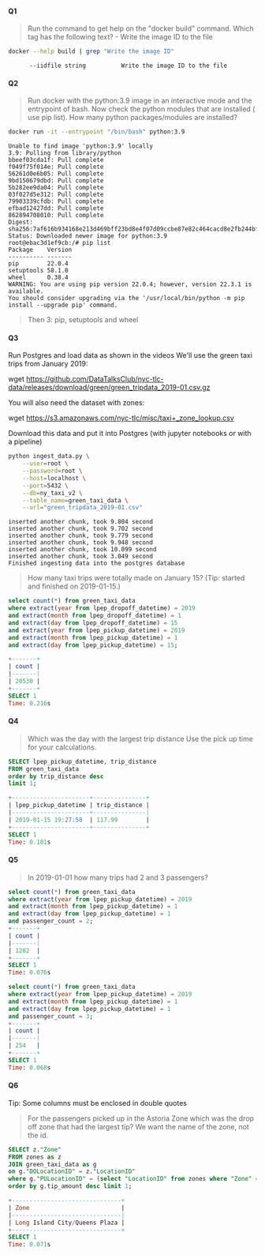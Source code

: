 #### Q1
> Run the command to get help on the "docker build" command. Which tag has the following text? - Write the image ID to the file
```bash
docker --help build | grep "Write the image ID"
```

```
      --iidfile string          Write the image ID to the file
```

#### Q2
> Run docker with the python:3.9 image in an interactive mode and the entrypoint of bash. Now check the python modules that are installed ( use pip list). How many python packages/modules are installed?

```bash
docker run -it --entrypoint "/bin/bash" python:3.9
```

```
Unable to find image 'python:3.9' locally
3.9: Pulling from library/python
bbeef03cda1f: Pull complete
f049f75f014e: Pull complete
56261d0e6b05: Pull complete
9bd150679dbd: Pull complete
5b282ee9da04: Pull complete
03f027d5e312: Pull complete
79903339cfdb: Pull complete
efbad12427dd: Pull complete
862894708010: Pull complete
Digest: sha256:7af616b934168e213d469bff23bd8e4f07d09ccbe87e82c464cacd8e2fb244bf
Status: Downloaded newer image for python:3.9
root@ebac3d1ef9cb:/# pip list
Package    Version
---------- -------
pip        22.0.4
setuptools 58.1.0
wheel      0.38.4
WARNING: You are using pip version 22.0.4; however, version 22.3.1 is available.
You should consider upgrading via the '/usr/local/bin/python -m pip install --upgrade pip' command.
```

> Then 3: pip, setuptools and wheel


#### Q3

Run Postgres and load data as shown in the videos We'll use the green taxi trips from January 2019:

wget https://github.com/DataTalksClub/nyc-tlc-data/releases/download/green/green_tripdata_2019-01.csv.gz

You will also need the dataset with zones:

wget https://s3.amazonaws.com/nyc-tlc/misc/taxi+_zone_lookup.csv

Download this data and put it into Postgres (with jupyter notebooks or with a pipeline)

```bash
python ingest_data.py \
    --user=root \
    --password=root \
    --host=localhost \
    --port=5432 \
    --db=ny_taxi_v2 \
    --table_name=green_taxi_data \
    --url="green_tripdata_2019-01.csv"
```

```
inserted another chunk, took 9.804 second
inserted another chunk, took 9.702 second
inserted another chunk, took 9.779 second
inserted another chunk, took 9.948 second
inserted another chunk, took 10.099 second
inserted another chunk, took 3.049 second
Finished ingesting data into the postgres database
```

> How many taxi trips were totally made on January 15? (Tip: started and finished on 2019-01-15.)
```sql
select count(*) from green_taxi_data
where extract(year from lpep_dropoff_datetime) = 2019
and extract(month from lpep_dropoff_datetime) = 1
and extract(day from lpep_dropoff_datetime) = 15
and extract(year from lpep_pickup_datetime) = 2019
and extract(month from lpep_pickup_datetime) = 1
and extract(day from lpep_pickup_datetime) = 15;
```

```sql
+-------+
| count |
|-------|
| 20530 |
+-------+
SELECT 1
Time: 0.216s
```

#### Q4


> Which was the day with the largest trip distance Use the pick up time for your calculations.

```sql
SELECT lpep_pickup_datetime, trip_distance
FROM green_taxi_data
order by trip_distance desc
limit 1;
```

```sql
+----------------------+---------------+
| lpep_pickup_datetime | trip_distance |
|----------------------+---------------|
| 2019-01-15 19:27:58  | 117.99        |
+----------------------+---------------+
SELECT 1
Time: 0.101s
```


#### Q5
> In 2019-01-01 how many trips had 2 and 3 passengers?

```sql
select count(*) from green_taxi_data
where extract(year from lpep_pickup_datetime) = 2019
and extract(month from lpep_pickup_datetime) = 1
and extract(day from lpep_pickup_datetime) = 1
and passenger_count = 2;
+-------+
| count |
|-------|
| 1282  |
+-------+
SELECT 1
Time: 0.076s

select count(*) from green_taxi_data
where extract(year from lpep_pickup_datetime) = 2019
and extract(month from lpep_pickup_datetime) = 1
and extract(day from lpep_pickup_datetime) = 1
and passenger_count = 3;
+-------+
| count |
|-------|
| 254   |
+-------+
SELECT 1
Time: 0.068s
```

#### Q6
Tip: Some columns must be enclosed in double quotes

> For the passengers picked up in the Astoria Zone which was the drop off zone that had the largest tip? We want the name of the zone, not the id.


```sql
SELECT z."Zone"
FROM zones as z
JOIN green_taxi_data as g
on g."DOLocationID" = z."LocationID"
where g."PULocationID" = (select "LocationID" from zones where "Zone" = 'Astoria')
order by g.tip_amount desc limit 1;

+-------------------------------+
| Zone                          |
|-------------------------------|
| Long Island City/Queens Plaza |
+-------------------------------+
SELECT 1
Time: 0.071s
```

